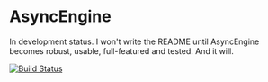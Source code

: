 # AsyncEngine

In development status. I won't write the README until AsyncEngine becomes robust, usable, full-featured and tested. And it will.

[![Build Status](https://secure.travis-ci.org/ibc/AsyncEngine.png?branch=master)](http://travis-ci.org/ibc/AsyncEngine)